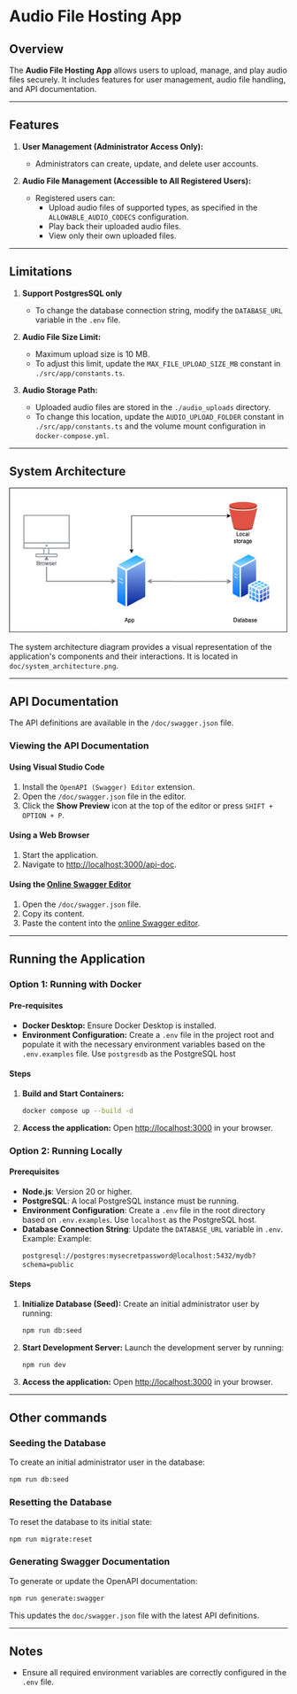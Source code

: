 # Audio File Hosting App

## Overview
The **Audio File Hosting App** allows users to upload, manage, and play audio files securely. It includes features for user management, audio file handling, and API documentation.

---

## Features
1. **User Management (Administrator Access Only):**
   - Administrators can create, update, and delete user accounts.

2. **Audio File Management (Accessible to All Registered Users):**
   - Registered users can:
     - Upload audio files of supported types, as specified in the `ALLOWABLE_AUDIO_CODECS` configuration.
     - Play back their uploaded audio files.
     - View only their own uploaded files.

---

## Limitations
1. **Support PostgresSQL only**
   - To change the database connection string, modify the `DATABASE_URL` variable in the `.env` file.
  
2. **Audio File Size Limit:**
   - Maximum upload size is 10 MB.
   - To adjust this limit, update the `MAX_FILE_UPLOAD_SIZE_MB` constant in `./src/app/constants.ts`.

3. **Audio Storage Path:**
   - Uploaded audio files are stored in the `./audio_uploads` directory.
   - To change this location, update the `AUDIO_UPLOAD_FOLDER` constant in `./src/app/constants.ts` and the volume mount configuration in `docker-compose.yml`.

---

## System Architecture

![System Architecture Diagram](doc/system_architecture.png)

The system architecture diagram provides a visual representation of the application's components and their interactions. It is located in `doc/system_architecture.png`.

---

## API Documentation

The API definitions are available in the `/doc/swagger.json` file.

### Viewing the API Documentation
#### Using Visual Studio Code
1. Install the `OpenAPI (Swagger) Editor` extension.
2. Open the `/doc/swagger.json` file in the editor.
3. Click the **Show Preview** icon at the top of the editor or press `SHIFT + OPTION + P`.

#### Using a Web Browser
1. Start the application.
2. Navigate to [http://localhost:3000/api-doc](http://localhost:3000/api-doc).

#### Using the [Online Swagger Editor](https://editor.swagger.io/)
1. Open the `/doc/swagger.json` file.
2. Copy its content.
3. Paste the content into the [online Swagger editor](https://editor.swagger.io/).

---

## Running the Application

### Option 1: Running with Docker
#### Pre-requisites
* **Docker Desktop:**
  Ensure Docker Desktop is installed.
* **Environment Configuration:**
  Create a `.env` file in the project root and populate it with the necessary environment variables based on the `.env.examples` file.
  Use `postgresdb` as the PostgreSQL host

#### Steps
1. **Build and Start Containers:**
   ```bash
   docker compose up --build -d
   ```

2. **Access the application:**
   Open [http://localhost:3000](http://localhost:3000) in your browser.

### Option 2: Running Locally
#### Prerequisites
- **Node.js**: Version 20 or higher.
- **PostgreSQL**: A local PostgreSQL instance must be running.
- **Environment Configuration**: Create a `.env` file in the root directory based on `.env.examples`. Use `localhost` as the PostgreSQL host.
- **Database Connection String**: Update the `DATABASE_URL` variable in `.env`. Example: Example:
  ```
  postgresql://postgres:mysecretpassword@localhost:5432/mydb?schema=public
  ```

#### Steps
1. **Initialize Database (Seed):**
   Create an initial administrator user by running:
   ```bash
   npm run db:seed
   ```

2. **Start Development Server:**
   Launch the development server by running:
    ```bash
    npm run dev
    ```

3. **Access the application:**
   Open [http://localhost:3000](http://localhost:3000) in your browser.

---

## Other commands
### Seeding the Database
To create an initial administrator user in the database:

```bash
npm run db:seed
```

### Resetting the Database
To reset the database to its initial state:

```bash
npm run migrate:reset
```

### Generating Swagger Documentation
To generate or update the OpenAPI documentation:

```bash
npm run generate:swagger
```
This updates the `doc/swagger.json` file with the latest API definitions.

---

## Notes
- Ensure all required environment variables are correctly configured in the `.env` file.
